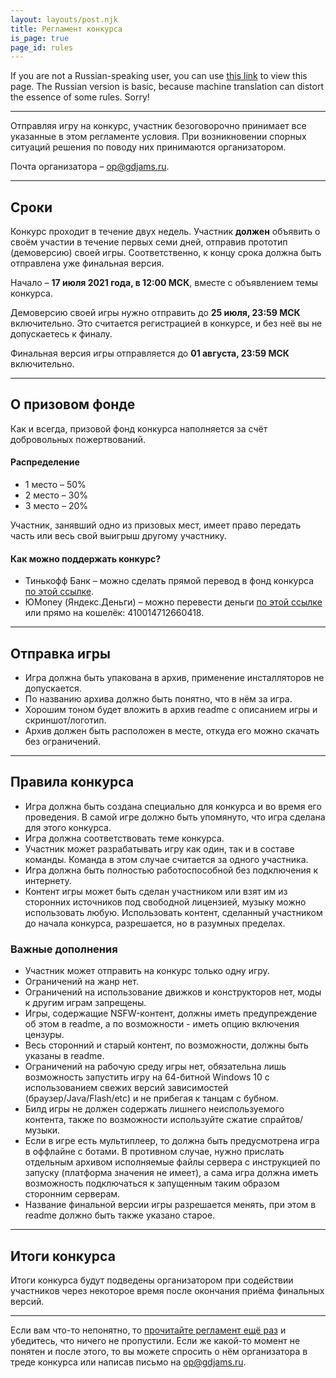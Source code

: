 ```yaml
---
layout: layouts/post.njk
title: Регламент конкурса
is_page: true
page_id: rules
---
```


If you are not a Russian-speaking user, you can use <a href="https://translate.google.com/translate?hl=ru&amp;tl=en&amp;u={{ metadata.url }}{{ page.url | url }}" target="_blank">this link</a> to view this page. The Russian version is basic, because machine translation can distort the essence of some rules. Sorry!

<hr />

Отправляя игру на конкурс, участник безоговорочно принимает все указанные в этом регламенте условия. При возникновении спорных ситуаций решения по поводу них принимаются организатором.

Почта организатора –  [op@gdjams.ru](mailto:op@gdjams.ru).

<hr />

## Сроки

Конкурс проходит в течение двух недель. Участник **должен** объявить о своём участии в течение первых семи дней, отправив прототип (демоверсию) своей игры. Соответственно, к концу срока должна быть отправлена уже финальная версия.

Начало – **17 июля 2021 года, в 12:00 МСК**, вместе с объявлением темы конкурса.

Демоверсию своей игры нужно отправить до **25 июля, 23:59 МСК** включительно. Это считается регистрацией в конкурсе, и без неё вы не допускаетесь к финалу.

Финальная версия игры отправляется до **01 августа, 23:59 МСК** включительно.

<hr />

## О призовом фонде

Как и всегда, призовой фонд конкурса наполняется за счёт добровольных пожертвований.

#### Распределение

* 1 место – 50%
* 2 место – 30%
* 3 место – 20%

Участник, занявший одно из призовых мест, имеет право передать часть или весь свой выигрыш другому участнику.

#### Как можно поддержать конкурс?

* Тинькофф Банк – можно сделать прямой перевод в фонд конкурса <a href="https://www.tinkoff.ru/sl/HhpJ4oVLWf">по этой ссылке</a>.
* ЮMoney (Яндекс.Деньги) – можно перевести деньги <a href="https://yoomoney.ru/to/410014712660418">по этой ссылке</a> или прямо на кошелёк: 410014712660418.

<hr />

## Отправка игры

* Игра должна быть упакована в архив, применение инсталляторов не допускается.
* По названию архива должно быть понятно, что в нём за игра.
* Хорошим тоном будет вложить в архив readme с описанием игры и скриншот/логотип.
* Архив должен быть расположен в месте, откуда его можно скачать без ограничений.

<hr />

## Правила конкурса

* Игра должна быть создана специально для конкурса и во время его проведения. В самой игре должно быть упомянуто, что игра сделана для этого конкурса.
* Игра должна соответствовать теме конкурса.
* Участник может разрабатывать игру как один, так и в составе команды. Команда в этом случае считается за одного участника.
* Игра должна быть полностью работоспособной без подключения к интернету.
* Контент игры может быть сделан участником или взят им из сторонних источников под свободной лицензией, музыку можно использовать любую. Использовать контент, сделанный участником до начала конкурса, разрешается, но в разумных пределах.

### Важные дополнения

* Участник может отправить на конкурс только одну игру.
* Ограничений на жанр нет.
* Ограничений на использование движков и конструкторов нет, моды к другим играм запрещены.
* Игры, содержащие NSFW-контент, должны иметь предупреждение об этом в readme, а по возможности - иметь опцию включения цензуры.
* Весь сторонний и старый контент, по возможности, должны быть указаны в readme.
* Ограничений на рабочую среду игры нет, обязательна лишь возможность запустить игру на 64-битной Windows 10 с использованием свежих версий зависимостей (браузер/Java/Flash/etc) и не прибегая к танцам с бубном.
* Билд игры не должен содержать лишнего неиспользуемого контента, также по возможности используйте сжатие спрайтов/музыки.
* Если в игре есть мультиплеер, то должна быть предусмотрена игра в оффлайне с ботами. В противном случае, нужно прислать отдельным архивом исполняемые файлы сервера с инструкцией по запуску (платформа значения не имеет), а сама игра должна иметь возможность подключаться к запущенным таким образом сторонним серверам.
* Название финальной версии игры разрешается менять, при этом в readme должно быть также указано старое.

<hr />

## Итоги конкурса

Итоги конкурса будут подведены организатором при содействии участников через некоторое время после окончания приёма финальных версий.

<hr />

Если вам что-то непонятно, то [прочитайте регламент ещё раз](#rules) и убедитесь, что ничего не пропустили. Если же какой-то момент не понятен и после этого, то вы можете спросить о нём организатора в треде конкурса или написав письмо на [op@gdjams.ru](mailto:op@gdjams.ru).
